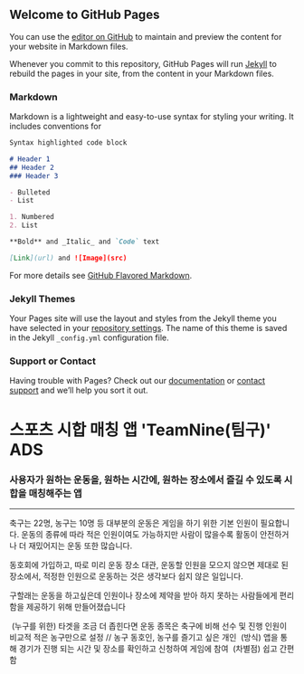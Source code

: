 ## Welcome to GitHub Pages

You can use the [editor on GitHub](https://github.com/ProjectInTheClass/teamNine/edit/master/docs/index.md) to maintain and preview the content for your website in Markdown files.

Whenever you commit to this repository, GitHub Pages will run [Jekyll](https://jekyllrb.com/) to rebuild the pages in your site, from the content in your Markdown files.

### Markdown

Markdown is a lightweight and easy-to-use syntax for styling your writing. It includes conventions for

```markdown
Syntax highlighted code block

# Header 1
## Header 2
### Header 3

- Bulleted
- List

1. Numbered
2. List

**Bold** and _Italic_ and `Code` text

[Link](url) and ![Image](src)
```

For more details see [GitHub Flavored Markdown](https://guides.github.com/features/mastering-markdown/).

### Jekyll Themes

Your Pages site will use the layout and styles from the Jekyll theme you have selected in your [repository settings](https://github.com/ProjectInTheClass/teamNine/settings). The name of this theme is saved in the Jekyll `_config.yml` configuration file.

### Support or Contact

Having trouble with Pages? Check out our [documentation](https://docs.github.com/categories/github-pages-basics/) or [contact support](https://github.com/contact) and we’ll help you sort it out.


# 스포츠 시합 매칭 앱 'TeamNine(팀구)' ADS

### 사용자가 원하는 운동을, 원하는 시간에, 원하는 장소에서 즐길 수 있도록 시합을 매칭해주는 앱
---

축구는 22명, 농구는 10명 등 대부분의 운동은 게임을 하기 위한 기본 인원이 필요합니다.
운동의 종류에 따라 적은 인원이여도 가능하지만 사람이 많을수록 활동이 안전하거나 더 재밌어지는 운동 또한 많습니다.

동호회에 가입하고, 따로 미리 운동 장소 대관, 운동할 인원을 모으지 않으면 제대로 된 장소에서, 적정한 인원으로 운동하는 것은 생각보다 쉽지 않은 일입니다.

구할래는 운동을 하고싶은데 인원이나 장소에 제약을 받아 하지 못하는 사람들에게 편리함을 제공하기 위해 만들어졌습니다

 (누구를 위한) 타겟을 조금 더 좁힌다면 운동 종목은 축구에 비해 선수 및 진행 인원이 비교적 적은 농구만으로 설정 // 농구 동호인, 농구를 즐기고 싶은 개인  (방식) 앱을 통해 경기가 진행 되는 시간 및 장소를 확인하고 신청하여 게임에 참여  (차별점) 쉽고 간편함
